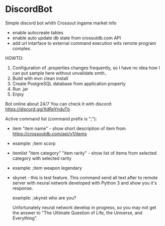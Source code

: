# DiscordBot

Simple discord bot whith Crossout ingame market info

 - enable autocreate tables
 - enable auto update db state from crossutdb.com API
 - add url intarface to external command execution wits remote program complex.

HOWTO:

1. Configuration of .properties changes frequently, so I have no idea how I can put sample here without unvalidate smth..
2. Build with mvn clean install
3. Create PostgreSQL database from application property
4. Run .jar
5. Enjoy

Bot online about 24/7
You can check it with discord:
    https://discord.gg/XdRpYnduTb
    
Active command list (command prefix is ";"):
 
 - item "item name" - show short description of item from https://crossoutdb.com/api/v1/items
 - 
     example: ;item scorp
 - itemlist "item category" "item rarity" - show list of items from selected category with selected rarity
 - 
     example: ;item weapon legendary
 - skynet - this is test feature. This command send all text after to remote server with 
    neural network developed with Python 3 and show you it's response.
    
    example: ;skynet who are you?
    
    Unfortunately neural network develop in progress, so you may not get the answer to "The Ultimate Question of Life, the Universe, and Everything".
